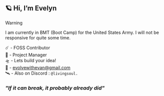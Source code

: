 ## 🪐 Hi, I’m Evelyn


> [!WARNING]  
> I am currently in BMT (Boot Camp) for the United States Army. I will not be responsive for quite some time.


☄️ - FOSS Contributor\
🌌 - Project Manager\
🛸 - Lets build your idea!\
📡 - evolvewithevan@gmail.com\
🛰️ - Also on Discord : `@livingsoul.` 

### *"If it can break, it probably already did"*
